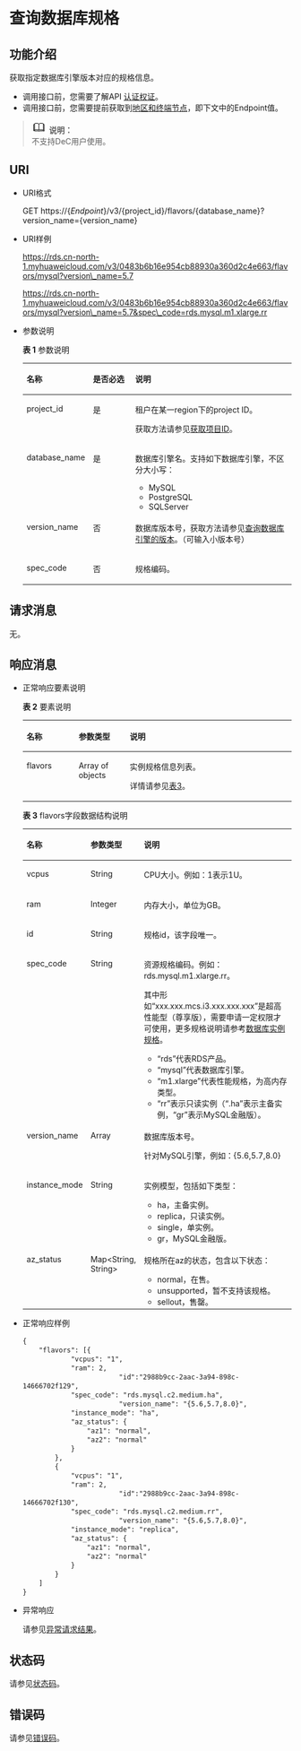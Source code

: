 # 查询数据库规格<a name="rds_06_0002"></a>

## 功能介绍<a name="section4850156117316"></a>

获取指定数据库引擎版本对应的规格信息。

-   调用接口前，您需要了解API  [认证权证](认证鉴权.md)。
-   调用接口前，您需要提前获取到[地区和终端节点](http://developer.huaweicloud.com/endpoint)，即下文中的Endpoint值。

>![](public_sys-resources/icon-note.gif) **说明：**   
>不支持DeC用户使用。  

## URI<a name="section28961517113719"></a>

-   URI格式

    GET https://\{_Endpoint_\}/v3/\{project\_id\}/flavors/\{database\_name\}?version\_name=\{version\_name\}

-   URI样例

    https://rds.cn-north-1.myhuaweicloud.com/v3/0483b6b16e954cb88930a360d2c4e663/flavors/mysql?version\_name=5.7

    https://rds.cn-north-1.myhuaweicloud.com/v3/0483b6b16e954cb88930a360d2c4e663/flavors/mysql?version\_name=5.7&spec\_code=rds.mysql.m1.xlarge.rr


-   参数说明

    **表 1**  参数说明

    <a name="table4657088"></a>
    <table><thead align="left"><tr id="row60083059"><th class="cellrowborder" valign="top" width="20.979999999999997%" id="mcps1.2.4.1.1"><p id="p34889605"><a name="p34889605"></a><a name="p34889605"></a>名称</p>
    </th>
    <th class="cellrowborder" valign="top" width="16.55%" id="mcps1.2.4.1.2"><p id="p7485743"><a name="p7485743"></a><a name="p7485743"></a>是否必选</p>
    </th>
    <th class="cellrowborder" valign="top" width="62.470000000000006%" id="mcps1.2.4.1.3"><p id="p2365466"><a name="p2365466"></a><a name="p2365466"></a>说明</p>
    </th>
    </tr>
    </thead>
    <tbody><tr id="row57385070"><td class="cellrowborder" valign="top" width="20.979999999999997%" headers="mcps1.2.4.1.1 "><p id="p17679057"><a name="p17679057"></a><a name="p17679057"></a>project_id</p>
    </td>
    <td class="cellrowborder" valign="top" width="16.55%" headers="mcps1.2.4.1.2 "><p id="p22717550"><a name="p22717550"></a><a name="p22717550"></a>是</p>
    </td>
    <td class="cellrowborder" valign="top" width="62.470000000000006%" headers="mcps1.2.4.1.3 "><p id="p28182251"><a name="p28182251"></a><a name="p28182251"></a>租户在某一region下的project ID。</p>
    <p id="p181691757183820"><a name="p181691757183820"></a><a name="p181691757183820"></a>获取方法请参见<a href="获取项目ID.md">获取项目ID</a>。</p>
    </td>
    </tr>
    <tr id="row2864326155157"><td class="cellrowborder" valign="top" width="20.979999999999997%" headers="mcps1.2.4.1.1 "><p id="p41557789155220"><a name="p41557789155220"></a><a name="p41557789155220"></a>database_name</p>
    </td>
    <td class="cellrowborder" valign="top" width="16.55%" headers="mcps1.2.4.1.2 "><p id="p10737742155220"><a name="p10737742155220"></a><a name="p10737742155220"></a>是</p>
    </td>
    <td class="cellrowborder" valign="top" width="62.470000000000006%" headers="mcps1.2.4.1.3 "><p id="p64450739155220"><a name="p64450739155220"></a><a name="p64450739155220"></a>数据库引擎名。支持如下数据库引擎，不区分大小写：</p>
    <a name="ul924933143511"></a><a name="ul924933143511"></a><ul id="ul924933143511"><li>MySQL</li><li>PostgreSQL</li><li>SQLServer</li></ul>
    </td>
    </tr>
    <tr id="row4161445171"><td class="cellrowborder" valign="top" width="20.979999999999997%" headers="mcps1.2.4.1.1 "><p id="p516110417170"><a name="p516110417170"></a><a name="p516110417170"></a>version_name</p>
    </td>
    <td class="cellrowborder" valign="top" width="16.55%" headers="mcps1.2.4.1.2 "><p id="p116114111716"><a name="p116114111716"></a><a name="p116114111716"></a>否</p>
    </td>
    <td class="cellrowborder" valign="top" width="62.470000000000006%" headers="mcps1.2.4.1.3 "><p id="p31610414179"><a name="p31610414179"></a><a name="p31610414179"></a>数据库版本号，获取方法请参见<a href="查询数据库引擎的版本.md">查询数据库引擎的版本</a>。（可输入小版本号）</p>
    </td>
    </tr>
    <tr id="row115971435205310"><td class="cellrowborder" valign="top" width="20.979999999999997%" headers="mcps1.2.4.1.1 "><p id="p1959723516537"><a name="p1959723516537"></a><a name="p1959723516537"></a>spec_code</p>
    </td>
    <td class="cellrowborder" valign="top" width="16.55%" headers="mcps1.2.4.1.2 "><p id="p105971935105319"><a name="p105971935105319"></a><a name="p105971935105319"></a>否</p>
    </td>
    <td class="cellrowborder" valign="top" width="62.470000000000006%" headers="mcps1.2.4.1.3 "><p id="p10597235155311"><a name="p10597235155311"></a><a name="p10597235155311"></a>规格编码。</p>
    </td>
    </tr>
    </tbody>
    </table>


## 请求消息<a name="section36474591"></a>

无。

## 响应消息<a name="section59835867"></a>

-   正常响应要素说明

    **表 2**  要素说明

    <a name="table29752153"></a>
    <table><thead align="left"><tr id="row62070345"><th class="cellrowborder" valign="top" width="19.35%" id="mcps1.2.4.1.1"><p id="p61642077"><a name="p61642077"></a><a name="p61642077"></a>名称</p>
    </th>
    <th class="cellrowborder" valign="top" width="19.03%" id="mcps1.2.4.1.2"><p id="p26952341"><a name="p26952341"></a><a name="p26952341"></a>参数类型</p>
    </th>
    <th class="cellrowborder" valign="top" width="61.62%" id="mcps1.2.4.1.3"><p id="p35656026"><a name="p35656026"></a><a name="p35656026"></a>说明</p>
    </th>
    </tr>
    </thead>
    <tbody><tr id="row2456979"><td class="cellrowborder" valign="top" width="19.35%" headers="mcps1.2.4.1.1 "><p id="p64797609"><a name="p64797609"></a><a name="p64797609"></a>flavors</p>
    </td>
    <td class="cellrowborder" valign="top" width="19.03%" headers="mcps1.2.4.1.2 "><p id="p158510360232"><a name="p158510360232"></a><a name="p158510360232"></a>Array of objects</p>
    </td>
    <td class="cellrowborder" valign="top" width="61.62%" headers="mcps1.2.4.1.3 "><p id="p22140377"><a name="p22140377"></a><a name="p22140377"></a>实例规格信息列表。</p>
    <p id="p16922658102215"><a name="p16922658102215"></a><a name="p16922658102215"></a>详情请参见<a href="#table66531170">表3</a>。</p>
    </td>
    </tr>
    </tbody>
    </table>

    **表 3**  flavors字段数据结构说明

    <a name="table66531170"></a>
    <table><thead align="left"><tr id="row12984378"><th class="cellrowborder" valign="top" width="19.63%" id="mcps1.2.4.1.1"><p id="p45101667"><a name="p45101667"></a><a name="p45101667"></a>名称</p>
    </th>
    <th class="cellrowborder" valign="top" width="12.33%" id="mcps1.2.4.1.2"><p id="p29356372"><a name="p29356372"></a><a name="p29356372"></a>参数类型</p>
    </th>
    <th class="cellrowborder" valign="top" width="68.04%" id="mcps1.2.4.1.3"><p id="p29055926"><a name="p29055926"></a><a name="p29055926"></a>说明</p>
    </th>
    </tr>
    </thead>
    <tbody><tr id="row4719792"><td class="cellrowborder" valign="top" width="19.63%" headers="mcps1.2.4.1.1 "><p id="p95609428242"><a name="p95609428242"></a><a name="p95609428242"></a>vcpus</p>
    </td>
    <td class="cellrowborder" valign="top" width="12.33%" headers="mcps1.2.4.1.2 "><p id="p29373839"><a name="p29373839"></a><a name="p29373839"></a>String</p>
    </td>
    <td class="cellrowborder" valign="top" width="68.04%" headers="mcps1.2.4.1.3 "><p id="p30470722"><a name="p30470722"></a><a name="p30470722"></a>CPU大小。例如：1表示1U。</p>
    </td>
    </tr>
    <tr id="row5801050"><td class="cellrowborder" valign="top" width="19.63%" headers="mcps1.2.4.1.1 "><p id="p32321902251"><a name="p32321902251"></a><a name="p32321902251"></a>ram</p>
    </td>
    <td class="cellrowborder" valign="top" width="12.33%" headers="mcps1.2.4.1.2 "><p id="p9967070"><a name="p9967070"></a><a name="p9967070"></a>Integer</p>
    </td>
    <td class="cellrowborder" valign="top" width="68.04%" headers="mcps1.2.4.1.3 "><p id="p175975912613"><a name="p175975912613"></a><a name="p175975912613"></a>内存大小，单位为GB。</p>
    </td>
    </tr>
    <tr id="row679961301515"><td class="cellrowborder" valign="top" width="19.63%" headers="mcps1.2.4.1.1 "><p id="p7799213121515"><a name="p7799213121515"></a><a name="p7799213121515"></a>id</p>
    </td>
    <td class="cellrowborder" valign="top" width="12.33%" headers="mcps1.2.4.1.2 "><p id="p1679991311158"><a name="p1679991311158"></a><a name="p1679991311158"></a>String</p>
    </td>
    <td class="cellrowborder" valign="top" width="68.04%" headers="mcps1.2.4.1.3 "><p id="p18800113191519"><a name="p18800113191519"></a><a name="p18800113191519"></a>规格id，该字段唯一。</p>
    </td>
    </tr>
    <tr id="row18237015"><td class="cellrowborder" valign="top" width="19.63%" headers="mcps1.2.4.1.1 "><p id="p803253"><a name="p803253"></a><a name="p803253"></a>spec_code</p>
    </td>
    <td class="cellrowborder" valign="top" width="12.33%" headers="mcps1.2.4.1.2 "><p id="p65063572"><a name="p65063572"></a><a name="p65063572"></a>String</p>
    </td>
    <td class="cellrowborder" valign="top" width="68.04%" headers="mcps1.2.4.1.3 "><p id="p14244105293416"><a name="p14244105293416"></a><a name="p14244105293416"></a>资源规格编码。例如：rds.mysql.m1.xlarge.rr。</p>
    <p id="p8697352142619"><a name="p8697352142619"></a><a name="p8697352142619"></a>其中形如“xxx.xxx.mcs.i3.xxx.xxx.xxx”是超高性能型（尊享版），需要申请一定权限才可使用，更多规格说明请参考<a href="https://support.huaweicloud.com/productdesc-rds/zh-cn_topic_0043898355.html" target="_blank" rel="noopener noreferrer">数据库实例规格</a>。</p>
    <a name="ul12216011105918"></a><a name="ul12216011105918"></a><ul id="ul12216011105918"><li><span class="parmvalue" id="parmvalue136353217115"><a name="parmvalue136353217115"></a><a name="parmvalue136353217115"></a>“rds”</span>代表RDS产品。</li><li><span class="parmvalue" id="parmvalue0715115813017"><a name="parmvalue0715115813017"></a><a name="parmvalue0715115813017"></a>“mysql”</span>代表数据库引擎。</li><li><span class="parmvalue" id="parmvalue7179568013"><a name="parmvalue7179568013"></a><a name="parmvalue7179568013"></a>“m1.xlarge”</span>代表性能规格，为高内存类型。</li><li><span class="parmvalue" id="parmvalue26399198119"><a name="parmvalue26399198119"></a><a name="parmvalue26399198119"></a>“rr”</span>表示只读实例（<span class="parmvalue" id="parmvalue14401314165319"><a name="parmvalue14401314165319"></a><a name="parmvalue14401314165319"></a>“.ha”</span>表示主备实例，<span class="parmvalue" id="parmvalue9867254123014"><a name="parmvalue9867254123014"></a><a name="parmvalue9867254123014"></a>“gr”</span>表示MySQL金融版）。</li></ul>
    </td>
    </tr>
    <tr id="row6531183595419"><td class="cellrowborder" valign="top" width="19.63%" headers="mcps1.2.4.1.1 "><p id="p1153220353542"><a name="p1153220353542"></a><a name="p1153220353542"></a>version_name</p>
    </td>
    <td class="cellrowborder" valign="top" width="12.33%" headers="mcps1.2.4.1.2 "><p id="p11532135165412"><a name="p11532135165412"></a><a name="p11532135165412"></a>Array</p>
    </td>
    <td class="cellrowborder" valign="top" width="68.04%" headers="mcps1.2.4.1.3 "><p id="p17751134302316"><a name="p17751134302316"></a><a name="p17751134302316"></a>数据库版本号。</p>
    <p id="p7532183565414"><a name="p7532183565414"></a><a name="p7532183565414"></a>针对MySQL引擎，例如：{5.6,5.7,8.0}</p>
    </td>
    </tr>
    <tr id="row821651732516"><td class="cellrowborder" valign="top" width="19.63%" headers="mcps1.2.4.1.1 "><p id="p12168175255"><a name="p12168175255"></a><a name="p12168175255"></a>instance_mode</p>
    </td>
    <td class="cellrowborder" valign="top" width="12.33%" headers="mcps1.2.4.1.2 "><p id="p621615176251"><a name="p621615176251"></a><a name="p621615176251"></a>String</p>
    </td>
    <td class="cellrowborder" valign="top" width="68.04%" headers="mcps1.2.4.1.3 "><p id="p227871816573"><a name="p227871816573"></a><a name="p227871816573"></a>实例模型，包括如下类型：</p>
    <a name="ul1328613207570"></a><a name="ul1328613207570"></a><ul id="ul1328613207570"><li>ha，主备实例。</li><li>replica，只读实例。</li><li>single，单实例。</li><li>gr，MySQL金融版。</li></ul>
    </td>
    </tr>
    <tr id="row13887256172319"><td class="cellrowborder" valign="top" width="19.63%" headers="mcps1.2.4.1.1 "><p id="p722175112411"><a name="p722175112411"></a><a name="p722175112411"></a>az_status</p>
    </td>
    <td class="cellrowborder" valign="top" width="12.33%" headers="mcps1.2.4.1.2 "><p id="p12213514242"><a name="p12213514242"></a><a name="p12213514242"></a>Map&lt;String, String&gt;</p>
    </td>
    <td class="cellrowborder" valign="top" width="68.04%" headers="mcps1.2.4.1.3 "><p id="p172295182411"><a name="p172295182411"></a><a name="p172295182411"></a>规格所在az的状态，包含以下状态：</p>
    <a name="ul192219516243"></a><a name="ul192219516243"></a><ul id="ul192219516243"><li>normal，在售。</li><li>unsupported，暂不支持该规格。</li><li>sellout，售罄。</li></ul>
    </td>
    </tr>
    </tbody>
    </table>


-   正常响应样例

    ```
    {
    	"flavors": [{
    			"vcpus": "1",
    			"ram": 2,
                            "id":"2988b9cc-2aac-3a94-898c-14666702f129",
    			"spec_code": "rds.mysql.c2.medium.ha",
                            "version_name": "{5.6,5.7,8.0}",
    			"instance_mode": "ha",
    			"az_status": {
    				"az1": "normal",
    				"az2": "normal"
    			}
    		},
    		{
    			"vcpus": "1",
    			"ram": 2,
                            "id":"2988b9cc-2aac-3a94-898c-14666702f130",
    			"spec_code": "rds.mysql.c2.medium.rr",
                            "version_name": "{5.6,5.7,8.0}",
    			"instance_mode": "replica",
    			"az_status": {
    				"az1": "normal",
    				"az2": "normal"
    			}
    		}
    	]
    }
    ```

-   异常响应

    请参见[异常请求结果](异常请求结果.md)。


## 状态码<a name="section4778540915440"></a>

请参见[状态码](状态码.md)。

## 错误码<a name="section946032144017"></a>

请参见[错误码](错误码.md)。

